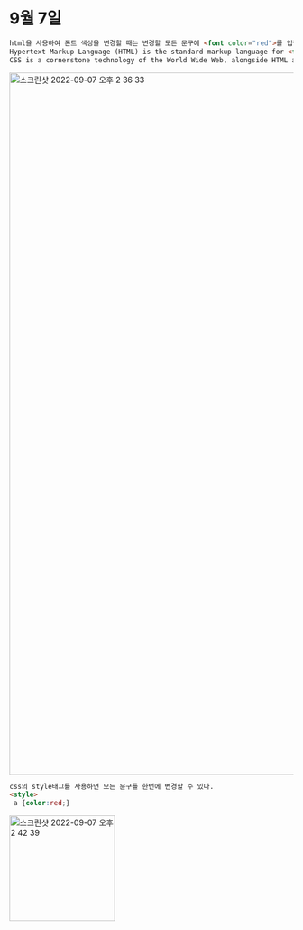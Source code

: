 # 9월 7일

```html
html을 사용하여 폰트 색상을 변경할 때는 변경할 모든 문구에 <font color="red">를 입력해야 한다. 
Hypertext Markup Language (HTML) is the standard markup language for <font color="red">creating</font> web pages.
CSS is a cornerstone technology of the World Wide Web, alongside HTML and <font color="red">JavaScript</font>.
```
<img width="1243" alt="스크린샷 2022-09-07 오후 2 36 33" src="https://user-images.githubusercontent.com/108469115/188796939-7b976b04-7ae9-41e8-ab49-aa46c5cb4acb.png">

```html
css의 style태그를 사용하면 모든 문구를 한번에 변경할 수 있다. 
<style>
 a {color:red;}
   ```
<img width="187" alt="스크린샷 2022-09-07 오후 2 42 39" src="https://user-images.githubusercontent.com/108469115/188797761-c1196c12-394c-466c-bc40-686a032e018c.png">

